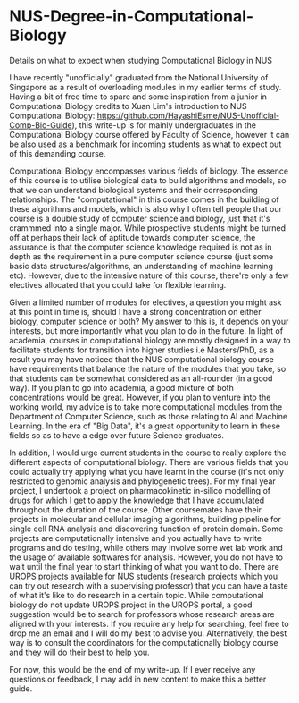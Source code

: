 # NUS-Degree-in-Computational-Biology
Details on what to expect when studying Computational Biology in NUS

I have recently "unofficially" graduated from the National University of Singapore
as a result of overloading modules in my earlier terms of study. Having a bit of free
time to spare and some inspiration from a junior in Computational Biology
credits to Xuan Lim's introduction to NUS Computational Biology: https://github.com/HayashiEsme/NUS-Unofficial-Comp-Bio-Guide), this write-up
is for mainly undergraduates in the Computational Biology course offered by Faculty 
of Science, however it can be also used as a benchmark for incoming students as what to
expect out of this demanding course.

Computational Biology encompasses various fields of biology. The essence of this
course is to utilise biological data to build algorithms and models, so that we can 
understand biological systems and their corresponding relationships. The "computational"
in this course comes in the building of these algorithms and models, which is also
why I often tell people that our course is a double study of computer science and 
biology, just that it's crammmed into a single major. While prospective students
might be turned off at perhaps their lack of aptitude towards computer science, 
the assurance is that the computer science knowledge required is not as in depth as the requirement in a pure computer science course (just some basic data structures/algorithms, an understanding of
machine learning etc). However, due to the intensive nature of this course, there're only a few electives allocated that you could take for flexible learning.

Given a limited number of modules for electives, a question you might ask at this
point in time is, should I have a strong concentration on either biology, computer science
or both? My answer to this is, it depends on your interests, but more importantly what
you plan to do in the future. In light of academia, courses in computational biology
are mostly designed in a way to facilitate students for transition into higher studies
i.e Masters/PhD, as a result you may have noticed that the NUS computational biology 
course have requirements that balance the nature of the modules that you take, so that
students can be somewhat considered as an all-rounder (in a good way). 
If you plan to go into academia, a good mixture of both concentrations would be great. 
However, if you plan to venture into the working world, my advice is to take more 
computational modules from the Department of Computer Science, such as those relating 
to AI and Machine Learning. In the era of "Big Data", it's a great opportunity to learn 
in these fields so as to have a edge over future Science graduates.

In addition, I would urge current students in the course to really explore the different 
aspects of computational biology. There are various fields that you could actually try
applying what you have learnt in the course (it's not only restricted to genomic analysis
and phylogenetic trees). For my final year project, I undertook a project on pharmacokinetic
in-silico modelling of drugs for which I get to apply the knowledge that I have accumulated
throughout the duration of the course. Other coursemates have their projects in molecular
and cellular imaging algorithms, building pipeline for single cell RNA analysis and
discovering function of protein domain. Some projects are computationally intensive and
you actually have to write programs and do testing, while others may involve some wet lab work
and the usage of available softwares for analysis. However, you do not have to
wait until the final year to start thinking of what you want to do. There are UROPS
projects available for NUS students (research projects which you can try out research
with a supervising professor) that you can have a taste of what it's like to do research
in a certain topic. While computational biology do not update UROPS project in the UROPS
portal, a good suggestion would be to search for professors whose research areas are
aligned with your interests. If you require any help for searching, feel free to
drop me an email and I will do my best to advise you. Alternatively, the best way is
to consult the coordinators for the computationally biology course and they will
do their best to help you.

For now, this would be the end of my write-up. If I ever receive any questions or feedback, I may add in new content to make this a better guide.
